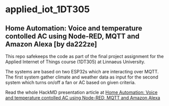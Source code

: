 # applied_iot_1DT305

## Home Automation: Voice and temperature contolled AC using Node-RED, MQTT and Amazon Alexa [by da222ze]

This repo safekeeps the code as part of the final project assignment for the Applied Internet of Things course (1DT305) at Linnaeus University.

The systems are based on two ESP32s which are interacting over MQTT. The first system gather climate and weather data as input for the second system which turns on/off a fan or AC based on given criteria.

Read the whole HackMD presentation article at [Home Automation: Voice and temperature contolled AC using Node-RED, MQTT and Amazon Alexa](https://hackmd.io/@fUWAxpTAQhm7KOnHUWPaSA/da222ze-1DT305)